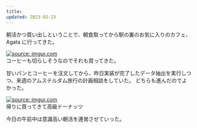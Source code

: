 ```yaml
---
title: 
updated: 2023-02-25
---
```


朝活かつ買い出しということで、朝食取ってから駅の裏のお気に入りのカフェ、Agata に行ってきた。

<a href="https://imgur.com/XO6ZEJ2"><img src="https://i.imgur.com/XO6ZEJ2.jpg" title="source: imgur.com" /></a>  
コーヒーも切らしそうなのでそれも買ってきた。

甘いパンとコーヒーを注文してから、昨日実装が完了したデータ抽出を実行しつつ、来週のアムステルダム旅行の計画相談をしていた。
どちらも進んだのでよかった。

<a href="https://imgur.com/VUfzp1A"><img src="https://i.imgur.com/VUfzp1A.jpg" title="source: imgur.com" /></a>  
帰りに買ってきて高級ドーナッツ

今日の午前中は意識高い朝活を連発させていった。
